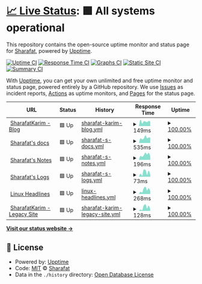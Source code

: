 # [📈 Live Status](https://SharafatKarim.github.io/uptime): <!--live status--> **🟩 All systems operational**

This repository contains the open-source uptime monitor and status page for [Sharafat](https://sharafat.pages.dev/), powered by [Upptime](https://github.com/upptime/upptime).

[![Uptime CI](https://github.com/SharafatKarim/uptime/workflows/Uptime%20CI/badge.svg)](https://github.com/SharafatKarim/uptime/actions?query=workflow%3A%22Uptime+CI%22)
[![Response Time CI](https://github.com/SharafatKarim/uptime/workflows/Response%20Time%20CI/badge.svg)](https://github.com/SharafatKarim/uptime/actions?query=workflow%3A%22Response+Time+CI%22)
[![Graphs CI](https://github.com/SharafatKarim/uptime/workflows/Graphs%20CI/badge.svg)](https://github.com/SharafatKarim/uptime/actions?query=workflow%3A%22Graphs+CI%22)
[![Static Site CI](https://github.com/SharafatKarim/uptime/workflows/Static%20Site%20CI/badge.svg)](https://github.com/SharafatKarim/uptime/actions?query=workflow%3A%22Static+Site+CI%22)
[![Summary CI](https://github.com/SharafatKarim/uptime/workflows/Summary%20CI/badge.svg)](https://github.com/SharafatKarim/uptime/actions?query=workflow%3A%22Summary+CI%22)

With [Upptime](https://upptime.js.org), you can get your own unlimited and free uptime monitor and status page, powered entirely by a GitHub repository. We use [Issues](https://github.com/SharafatKarim/uptime/issues) as incident reports, [Actions](https://github.com/SharafatKarim/uptime/actions) as uptime monitors, and [Pages](https://SharafatKarim.github.io/uptime) for the status page.

<!--start: status pages-->
<!-- This summary is generated by Upptime (https://github.com/upptime/upptime) -->
<!-- Do not edit this manually, your changes will be overwritten -->
<!-- prettier-ignore -->
| URL | Status | History | Response Time | Uptime |
| --- | ------ | ------- | ------------- | ------ |
| <img alt="" src="https://icons.duckduckgo.com/ip3/sharafat.pages.dev.ico" height="13"> [SharafatKarim - Blog](https://sharafat.pages.dev/) | 🟩 Up | [sharafat-karim-blog.yml](https://github.com/SharafatKarim/uptime/commits/HEAD/history/sharafat-karim-blog.yml) | <details><summary><img alt="Response time graph" src="./graphs/sharafat-karim-blog/response-time-week.png" height="20"> 149ms</summary><br><a href="https://sharafat.is-a.dev/history/sharafat-karim-blog"><img alt="Response time 140" src="https://img.shields.io/endpoint?url=https%3A%2F%2Fraw.githubusercontent.com%2FSharafatKarim%2Fuptime%2FHEAD%2Fapi%2Fsharafat-karim-blog%2Fresponse-time.json"></a><br><a href="https://sharafat.is-a.dev/history/sharafat-karim-blog"><img alt="24-hour response time 153" src="https://img.shields.io/endpoint?url=https%3A%2F%2Fraw.githubusercontent.com%2FSharafatKarim%2Fuptime%2FHEAD%2Fapi%2Fsharafat-karim-blog%2Fresponse-time-day.json"></a><br><a href="https://sharafat.is-a.dev/history/sharafat-karim-blog"><img alt="7-day response time 149" src="https://img.shields.io/endpoint?url=https%3A%2F%2Fraw.githubusercontent.com%2FSharafatKarim%2Fuptime%2FHEAD%2Fapi%2Fsharafat-karim-blog%2Fresponse-time-week.json"></a><br><a href="https://sharafat.is-a.dev/history/sharafat-karim-blog"><img alt="30-day response time 152" src="https://img.shields.io/endpoint?url=https%3A%2F%2Fraw.githubusercontent.com%2FSharafatKarim%2Fuptime%2FHEAD%2Fapi%2Fsharafat-karim-blog%2Fresponse-time-month.json"></a><br><a href="https://sharafat.is-a.dev/history/sharafat-karim-blog"><img alt="1-year response time 140" src="https://img.shields.io/endpoint?url=https%3A%2F%2Fraw.githubusercontent.com%2FSharafatKarim%2Fuptime%2FHEAD%2Fapi%2Fsharafat-karim-blog%2Fresponse-time-year.json"></a></details> | <details><summary><a href="https://sharafat.is-a.dev/history/sharafat-karim-blog">100.00%</a></summary><a href="https://sharafat.is-a.dev/history/sharafat-karim-blog"><img alt="All-time uptime 95.37%" src="https://img.shields.io/endpoint?url=https%3A%2F%2Fraw.githubusercontent.com%2FSharafatKarim%2Fuptime%2FHEAD%2Fapi%2Fsharafat-karim-blog%2Fuptime.json"></a><br><a href="https://sharafat.is-a.dev/history/sharafat-karim-blog"><img alt="24-hour uptime 100.00%" src="https://img.shields.io/endpoint?url=https%3A%2F%2Fraw.githubusercontent.com%2FSharafatKarim%2Fuptime%2FHEAD%2Fapi%2Fsharafat-karim-blog%2Fuptime-day.json"></a><br><a href="https://sharafat.is-a.dev/history/sharafat-karim-blog"><img alt="7-day uptime 100.00%" src="https://img.shields.io/endpoint?url=https%3A%2F%2Fraw.githubusercontent.com%2FSharafatKarim%2Fuptime%2FHEAD%2Fapi%2Fsharafat-karim-blog%2Fuptime-week.json"></a><br><a href="https://sharafat.is-a.dev/history/sharafat-karim-blog"><img alt="30-day uptime 100.00%" src="https://img.shields.io/endpoint?url=https%3A%2F%2Fraw.githubusercontent.com%2FSharafatKarim%2Fuptime%2FHEAD%2Fapi%2Fsharafat-karim-blog%2Fuptime-month.json"></a><br><a href="https://sharafat.is-a.dev/history/sharafat-karim-blog"><img alt="1-year uptime 100.00%" src="https://img.shields.io/endpoint?url=https%3A%2F%2Fraw.githubusercontent.com%2FSharafatKarim%2Fuptime%2FHEAD%2Fapi%2Fsharafat-karim-blog%2Fuptime-year.json"></a></details>
| <img alt="" src="https://icons.duckduckgo.com/ip3/sharafat.gitbook.io.ico" height="13"> [Sharafat's docs](https://sharafat.gitbook.io/) | 🟩 Up | [sharafat-s-docs.yml](https://github.com/SharafatKarim/uptime/commits/HEAD/history/sharafat-s-docs.yml) | <details><summary><img alt="Response time graph" src="./graphs/sharafat-s-docs/response-time-week.png" height="20"> 535ms</summary><br><a href="https://sharafat.is-a.dev/history/sharafat-s-docs"><img alt="Response time 701" src="https://img.shields.io/endpoint?url=https%3A%2F%2Fraw.githubusercontent.com%2FSharafatKarim%2Fuptime%2FHEAD%2Fapi%2Fsharafat-s-docs%2Fresponse-time.json"></a><br><a href="https://sharafat.is-a.dev/history/sharafat-s-docs"><img alt="24-hour response time 570" src="https://img.shields.io/endpoint?url=https%3A%2F%2Fraw.githubusercontent.com%2FSharafatKarim%2Fuptime%2FHEAD%2Fapi%2Fsharafat-s-docs%2Fresponse-time-day.json"></a><br><a href="https://sharafat.is-a.dev/history/sharafat-s-docs"><img alt="7-day response time 535" src="https://img.shields.io/endpoint?url=https%3A%2F%2Fraw.githubusercontent.com%2FSharafatKarim%2Fuptime%2FHEAD%2Fapi%2Fsharafat-s-docs%2Fresponse-time-week.json"></a><br><a href="https://sharafat.is-a.dev/history/sharafat-s-docs"><img alt="30-day response time 465" src="https://img.shields.io/endpoint?url=https%3A%2F%2Fraw.githubusercontent.com%2FSharafatKarim%2Fuptime%2FHEAD%2Fapi%2Fsharafat-s-docs%2Fresponse-time-month.json"></a><br><a href="https://sharafat.is-a.dev/history/sharafat-s-docs"><img alt="1-year response time 712" src="https://img.shields.io/endpoint?url=https%3A%2F%2Fraw.githubusercontent.com%2FSharafatKarim%2Fuptime%2FHEAD%2Fapi%2Fsharafat-s-docs%2Fresponse-time-year.json"></a></details> | <details><summary><a href="https://sharafat.is-a.dev/history/sharafat-s-docs">100.00%</a></summary><a href="https://sharafat.is-a.dev/history/sharafat-s-docs"><img alt="All-time uptime 99.95%" src="https://img.shields.io/endpoint?url=https%3A%2F%2Fraw.githubusercontent.com%2FSharafatKarim%2Fuptime%2FHEAD%2Fapi%2Fsharafat-s-docs%2Fuptime.json"></a><br><a href="https://sharafat.is-a.dev/history/sharafat-s-docs"><img alt="24-hour uptime 100.00%" src="https://img.shields.io/endpoint?url=https%3A%2F%2Fraw.githubusercontent.com%2FSharafatKarim%2Fuptime%2FHEAD%2Fapi%2Fsharafat-s-docs%2Fuptime-day.json"></a><br><a href="https://sharafat.is-a.dev/history/sharafat-s-docs"><img alt="7-day uptime 100.00%" src="https://img.shields.io/endpoint?url=https%3A%2F%2Fraw.githubusercontent.com%2FSharafatKarim%2Fuptime%2FHEAD%2Fapi%2Fsharafat-s-docs%2Fuptime-week.json"></a><br><a href="https://sharafat.is-a.dev/history/sharafat-s-docs"><img alt="30-day uptime 100.00%" src="https://img.shields.io/endpoint?url=https%3A%2F%2Fraw.githubusercontent.com%2FSharafatKarim%2Fuptime%2FHEAD%2Fapi%2Fsharafat-s-docs%2Fuptime-month.json"></a><br><a href="https://sharafat.is-a.dev/history/sharafat-s-docs"><img alt="1-year uptime 99.94%" src="https://img.shields.io/endpoint?url=https%3A%2F%2Fraw.githubusercontent.com%2FSharafatKarim%2Fuptime%2FHEAD%2Fapi%2Fsharafat-s-docs%2Fuptime-year.json"></a></details>
| <img alt="" src="https://icons.duckduckgo.com/ip3/sharafat.is-a.dev.ico" height="13"> [Sharafat's Notes](https://sharafat.is-a.dev/notes/) | 🟩 Up | [sharafat-s-notes.yml](https://github.com/SharafatKarim/uptime/commits/HEAD/history/sharafat-s-notes.yml) | <details><summary><img alt="Response time graph" src="./graphs/sharafat-s-notes/response-time-week.png" height="20"> 196ms</summary><br><a href="https://sharafat.is-a.dev/history/sharafat-s-notes"><img alt="Response time 500" src="https://img.shields.io/endpoint?url=https%3A%2F%2Fraw.githubusercontent.com%2FSharafatKarim%2Fuptime%2FHEAD%2Fapi%2Fsharafat-s-notes%2Fresponse-time.json"></a><br><a href="https://sharafat.is-a.dev/history/sharafat-s-notes"><img alt="24-hour response time 149" src="https://img.shields.io/endpoint?url=https%3A%2F%2Fraw.githubusercontent.com%2FSharafatKarim%2Fuptime%2FHEAD%2Fapi%2Fsharafat-s-notes%2Fresponse-time-day.json"></a><br><a href="https://sharafat.is-a.dev/history/sharafat-s-notes"><img alt="7-day response time 196" src="https://img.shields.io/endpoint?url=https%3A%2F%2Fraw.githubusercontent.com%2FSharafatKarim%2Fuptime%2FHEAD%2Fapi%2Fsharafat-s-notes%2Fresponse-time-week.json"></a><br><a href="https://sharafat.is-a.dev/history/sharafat-s-notes"><img alt="30-day response time 204" src="https://img.shields.io/endpoint?url=https%3A%2F%2Fraw.githubusercontent.com%2FSharafatKarim%2Fuptime%2FHEAD%2Fapi%2Fsharafat-s-notes%2Fresponse-time-month.json"></a><br><a href="https://sharafat.is-a.dev/history/sharafat-s-notes"><img alt="1-year response time 599" src="https://img.shields.io/endpoint?url=https%3A%2F%2Fraw.githubusercontent.com%2FSharafatKarim%2Fuptime%2FHEAD%2Fapi%2Fsharafat-s-notes%2Fresponse-time-year.json"></a></details> | <details><summary><a href="https://sharafat.is-a.dev/history/sharafat-s-notes">100.00%</a></summary><a href="https://sharafat.is-a.dev/history/sharafat-s-notes"><img alt="All-time uptime 99.91%" src="https://img.shields.io/endpoint?url=https%3A%2F%2Fraw.githubusercontent.com%2FSharafatKarim%2Fuptime%2FHEAD%2Fapi%2Fsharafat-s-notes%2Fuptime.json"></a><br><a href="https://sharafat.is-a.dev/history/sharafat-s-notes"><img alt="24-hour uptime 100.00%" src="https://img.shields.io/endpoint?url=https%3A%2F%2Fraw.githubusercontent.com%2FSharafatKarim%2Fuptime%2FHEAD%2Fapi%2Fsharafat-s-notes%2Fuptime-day.json"></a><br><a href="https://sharafat.is-a.dev/history/sharafat-s-notes"><img alt="7-day uptime 100.00%" src="https://img.shields.io/endpoint?url=https%3A%2F%2Fraw.githubusercontent.com%2FSharafatKarim%2Fuptime%2FHEAD%2Fapi%2Fsharafat-s-notes%2Fuptime-week.json"></a><br><a href="https://sharafat.is-a.dev/history/sharafat-s-notes"><img alt="30-day uptime 100.00%" src="https://img.shields.io/endpoint?url=https%3A%2F%2Fraw.githubusercontent.com%2FSharafatKarim%2Fuptime%2FHEAD%2Fapi%2Fsharafat-s-notes%2Fuptime-month.json"></a><br><a href="https://sharafat.is-a.dev/history/sharafat-s-notes"><img alt="1-year uptime 99.76%" src="https://img.shields.io/endpoint?url=https%3A%2F%2Fraw.githubusercontent.com%2FSharafatKarim%2Fuptime%2FHEAD%2Fapi%2Fsharafat-s-notes%2Fuptime-year.json"></a></details>
| <img alt="" src="https://icons.duckduckgo.com/ip3/sharafat.is-a.dev.ico" height="13"> [Sharafat's Logs](https://sharafat.is-a.dev/logs/) | 🟩 Up | [sharafat-s-logs.yml](https://github.com/SharafatKarim/uptime/commits/HEAD/history/sharafat-s-logs.yml) | <details><summary><img alt="Response time graph" src="./graphs/sharafat-s-logs/response-time-week.png" height="20"> 73ms</summary><br><a href="https://sharafat.is-a.dev/history/sharafat-s-logs"><img alt="Response time 74" src="https://img.shields.io/endpoint?url=https%3A%2F%2Fraw.githubusercontent.com%2FSharafatKarim%2Fuptime%2FHEAD%2Fapi%2Fsharafat-s-logs%2Fresponse-time.json"></a><br><a href="https://sharafat.is-a.dev/history/sharafat-s-logs"><img alt="24-hour response time 37" src="https://img.shields.io/endpoint?url=https%3A%2F%2Fraw.githubusercontent.com%2FSharafatKarim%2Fuptime%2FHEAD%2Fapi%2Fsharafat-s-logs%2Fresponse-time-day.json"></a><br><a href="https://sharafat.is-a.dev/history/sharafat-s-logs"><img alt="7-day response time 73" src="https://img.shields.io/endpoint?url=https%3A%2F%2Fraw.githubusercontent.com%2FSharafatKarim%2Fuptime%2FHEAD%2Fapi%2Fsharafat-s-logs%2Fresponse-time-week.json"></a><br><a href="https://sharafat.is-a.dev/history/sharafat-s-logs"><img alt="30-day response time 73" src="https://img.shields.io/endpoint?url=https%3A%2F%2Fraw.githubusercontent.com%2FSharafatKarim%2Fuptime%2FHEAD%2Fapi%2Fsharafat-s-logs%2Fresponse-time-month.json"></a><br><a href="https://sharafat.is-a.dev/history/sharafat-s-logs"><img alt="1-year response time 82" src="https://img.shields.io/endpoint?url=https%3A%2F%2Fraw.githubusercontent.com%2FSharafatKarim%2Fuptime%2FHEAD%2Fapi%2Fsharafat-s-logs%2Fresponse-time-year.json"></a></details> | <details><summary><a href="https://sharafat.is-a.dev/history/sharafat-s-logs">100.00%</a></summary><a href="https://sharafat.is-a.dev/history/sharafat-s-logs"><img alt="All-time uptime 99.91%" src="https://img.shields.io/endpoint?url=https%3A%2F%2Fraw.githubusercontent.com%2FSharafatKarim%2Fuptime%2FHEAD%2Fapi%2Fsharafat-s-logs%2Fuptime.json"></a><br><a href="https://sharafat.is-a.dev/history/sharafat-s-logs"><img alt="24-hour uptime 100.00%" src="https://img.shields.io/endpoint?url=https%3A%2F%2Fraw.githubusercontent.com%2FSharafatKarim%2Fuptime%2FHEAD%2Fapi%2Fsharafat-s-logs%2Fuptime-day.json"></a><br><a href="https://sharafat.is-a.dev/history/sharafat-s-logs"><img alt="7-day uptime 100.00%" src="https://img.shields.io/endpoint?url=https%3A%2F%2Fraw.githubusercontent.com%2FSharafatKarim%2Fuptime%2FHEAD%2Fapi%2Fsharafat-s-logs%2Fuptime-week.json"></a><br><a href="https://sharafat.is-a.dev/history/sharafat-s-logs"><img alt="30-day uptime 100.00%" src="https://img.shields.io/endpoint?url=https%3A%2F%2Fraw.githubusercontent.com%2FSharafatKarim%2Fuptime%2FHEAD%2Fapi%2Fsharafat-s-logs%2Fuptime-month.json"></a><br><a href="https://sharafat.is-a.dev/history/sharafat-s-logs"><img alt="1-year uptime 99.88%" src="https://img.shields.io/endpoint?url=https%3A%2F%2Fraw.githubusercontent.com%2FSharafatKarim%2Fuptime%2FHEAD%2Fapi%2Fsharafat-s-logs%2Fuptime-year.json"></a></details>
| <img alt="" src="https://icons.duckduckgo.com/ip3/sharafatkarim.github.io.ico" height="13"> [Linux Headlines](https://sharafatkarim.github.io/LinuxHeadlines/) | 🟩 Up | [linux-headlines.yml](https://github.com/SharafatKarim/uptime/commits/HEAD/history/linux-headlines.yml) | <details><summary><img alt="Response time graph" src="./graphs/linux-headlines/response-time-week.png" height="20"> 268ms</summary><br><a href="https://sharafat.is-a.dev/history/linux-headlines"><img alt="Response time 192" src="https://img.shields.io/endpoint?url=https%3A%2F%2Fraw.githubusercontent.com%2FSharafatKarim%2Fuptime%2FHEAD%2Fapi%2Flinux-headlines%2Fresponse-time.json"></a><br><a href="https://sharafat.is-a.dev/history/linux-headlines"><img alt="24-hour response time 186" src="https://img.shields.io/endpoint?url=https%3A%2F%2Fraw.githubusercontent.com%2FSharafatKarim%2Fuptime%2FHEAD%2Fapi%2Flinux-headlines%2Fresponse-time-day.json"></a><br><a href="https://sharafat.is-a.dev/history/linux-headlines"><img alt="7-day response time 268" src="https://img.shields.io/endpoint?url=https%3A%2F%2Fraw.githubusercontent.com%2FSharafatKarim%2Fuptime%2FHEAD%2Fapi%2Flinux-headlines%2Fresponse-time-week.json"></a><br><a href="https://sharafat.is-a.dev/history/linux-headlines"><img alt="30-day response time 242" src="https://img.shields.io/endpoint?url=https%3A%2F%2Fraw.githubusercontent.com%2FSharafatKarim%2Fuptime%2FHEAD%2Fapi%2Flinux-headlines%2Fresponse-time-month.json"></a><br><a href="https://sharafat.is-a.dev/history/linux-headlines"><img alt="1-year response time 202" src="https://img.shields.io/endpoint?url=https%3A%2F%2Fraw.githubusercontent.com%2FSharafatKarim%2Fuptime%2FHEAD%2Fapi%2Flinux-headlines%2Fresponse-time-year.json"></a></details> | <details><summary><a href="https://sharafat.is-a.dev/history/linux-headlines">100.00%</a></summary><a href="https://sharafat.is-a.dev/history/linux-headlines"><img alt="All-time uptime 90.23%" src="https://img.shields.io/endpoint?url=https%3A%2F%2Fraw.githubusercontent.com%2FSharafatKarim%2Fuptime%2FHEAD%2Fapi%2Flinux-headlines%2Fuptime.json"></a><br><a href="https://sharafat.is-a.dev/history/linux-headlines"><img alt="24-hour uptime 100.00%" src="https://img.shields.io/endpoint?url=https%3A%2F%2Fraw.githubusercontent.com%2FSharafatKarim%2Fuptime%2FHEAD%2Fapi%2Flinux-headlines%2Fuptime-day.json"></a><br><a href="https://sharafat.is-a.dev/history/linux-headlines"><img alt="7-day uptime 100.00%" src="https://img.shields.io/endpoint?url=https%3A%2F%2Fraw.githubusercontent.com%2FSharafatKarim%2Fuptime%2FHEAD%2Fapi%2Flinux-headlines%2Fuptime-week.json"></a><br><a href="https://sharafat.is-a.dev/history/linux-headlines"><img alt="30-day uptime 100.00%" src="https://img.shields.io/endpoint?url=https%3A%2F%2Fraw.githubusercontent.com%2FSharafatKarim%2Fuptime%2FHEAD%2Fapi%2Flinux-headlines%2Fuptime-month.json"></a><br><a href="https://sharafat.is-a.dev/history/linux-headlines"><img alt="1-year uptime 99.93%" src="https://img.shields.io/endpoint?url=https%3A%2F%2Fraw.githubusercontent.com%2FSharafatKarim%2Fuptime%2FHEAD%2Fapi%2Flinux-headlines%2Fuptime-year.json"></a></details>
| <img alt="" src="https://icons.duckduckgo.com/ip3/sharafatkarim.github.io.ico" height="13"> [SharafatKarim - Legacy Site](https://sharafatkarim.github.io/legacy-site/) | 🟩 Up | [sharafat-karim-legacy-site.yml](https://github.com/SharafatKarim/uptime/commits/HEAD/history/sharafat-karim-legacy-site.yml) | <details><summary><img alt="Response time graph" src="./graphs/sharafat-karim-legacy-site/response-time-week.png" height="20"> 128ms</summary><br><a href="https://sharafat.is-a.dev/history/sharafat-karim-legacy-site"><img alt="Response time 82" src="https://img.shields.io/endpoint?url=https%3A%2F%2Fraw.githubusercontent.com%2FSharafatKarim%2Fuptime%2FHEAD%2Fapi%2Fsharafat-karim-legacy-site%2Fresponse-time.json"></a><br><a href="https://sharafat.is-a.dev/history/sharafat-karim-legacy-site"><img alt="24-hour response time 57" src="https://img.shields.io/endpoint?url=https%3A%2F%2Fraw.githubusercontent.com%2FSharafatKarim%2Fuptime%2FHEAD%2Fapi%2Fsharafat-karim-legacy-site%2Fresponse-time-day.json"></a><br><a href="https://sharafat.is-a.dev/history/sharafat-karim-legacy-site"><img alt="7-day response time 128" src="https://img.shields.io/endpoint?url=https%3A%2F%2Fraw.githubusercontent.com%2FSharafatKarim%2Fuptime%2FHEAD%2Fapi%2Fsharafat-karim-legacy-site%2Fresponse-time-week.json"></a><br><a href="https://sharafat.is-a.dev/history/sharafat-karim-legacy-site"><img alt="30-day response time 114" src="https://img.shields.io/endpoint?url=https%3A%2F%2Fraw.githubusercontent.com%2FSharafatKarim%2Fuptime%2FHEAD%2Fapi%2Fsharafat-karim-legacy-site%2Fresponse-time-month.json"></a><br><a href="https://sharafat.is-a.dev/history/sharafat-karim-legacy-site"><img alt="1-year response time 85" src="https://img.shields.io/endpoint?url=https%3A%2F%2Fraw.githubusercontent.com%2FSharafatKarim%2Fuptime%2FHEAD%2Fapi%2Fsharafat-karim-legacy-site%2Fresponse-time-year.json"></a></details> | <details><summary><a href="https://sharafat.is-a.dev/history/sharafat-karim-legacy-site">100.00%</a></summary><a href="https://sharafat.is-a.dev/history/sharafat-karim-legacy-site"><img alt="All-time uptime 90.24%" src="https://img.shields.io/endpoint?url=https%3A%2F%2Fraw.githubusercontent.com%2FSharafatKarim%2Fuptime%2FHEAD%2Fapi%2Fsharafat-karim-legacy-site%2Fuptime.json"></a><br><a href="https://sharafat.is-a.dev/history/sharafat-karim-legacy-site"><img alt="24-hour uptime 100.00%" src="https://img.shields.io/endpoint?url=https%3A%2F%2Fraw.githubusercontent.com%2FSharafatKarim%2Fuptime%2FHEAD%2Fapi%2Fsharafat-karim-legacy-site%2Fuptime-day.json"></a><br><a href="https://sharafat.is-a.dev/history/sharafat-karim-legacy-site"><img alt="7-day uptime 100.00%" src="https://img.shields.io/endpoint?url=https%3A%2F%2Fraw.githubusercontent.com%2FSharafatKarim%2Fuptime%2FHEAD%2Fapi%2Fsharafat-karim-legacy-site%2Fuptime-week.json"></a><br><a href="https://sharafat.is-a.dev/history/sharafat-karim-legacy-site"><img alt="30-day uptime 100.00%" src="https://img.shields.io/endpoint?url=https%3A%2F%2Fraw.githubusercontent.com%2FSharafatKarim%2Fuptime%2FHEAD%2Fapi%2Fsharafat-karim-legacy-site%2Fuptime-month.json"></a><br><a href="https://sharafat.is-a.dev/history/sharafat-karim-legacy-site"><img alt="1-year uptime 99.95%" src="https://img.shields.io/endpoint?url=https%3A%2F%2Fraw.githubusercontent.com%2FSharafatKarim%2Fuptime%2FHEAD%2Fapi%2Fsharafat-karim-legacy-site%2Fuptime-year.json"></a></details>

<!--end: status pages-->

[**Visit our status website →**](https://SharafatKarim.github.io/uptime)

## 📄 License

- Powered by: [Upptime](https://github.com/upptime/upptime)
- Code: [MIT](./LICENSE) © [Sharafat](https://sharafat.pages.dev/)
- Data in the `./history` directory: [Open Database License](https://opendatacommons.org/licenses/odbl/1-0/)
